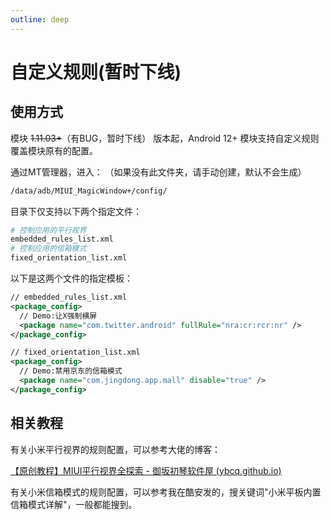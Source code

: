 ```yaml
---
outline: deep
---
```


# 自定义规则(暂时下线)

## 使用方式

模块 ~~1.11.03+~~（有BUG，暂时下线） 版本起，Android 12+ 模块支持自定义规则覆盖模块原有的配置。

通过MT管理器，进入：
（如果没有此文件夹，请手动创建，默认不会生成）

```bash
/data/adb/MIUI_MagicWindow+/config/
```

目录下仅支持以下两个指定文件：
```bash
# 控制应用的平行视界
embedded_rules_list.xml
# 控制应用的信箱模式
fixed_orientation_list.xml
```

以下是这两个文件的指定模板：

```xml
// embedded_rules_list.xml
<package_config>
  // Demo:让X强制横屏
  <package name="com.twitter.android" fullRule="nra:cr:rcr:nr" />
</package_config>
```


```xml
// fixed_orientation_list.xml
<package_config>
  // Demo:禁用京东的信箱模式
  <package name="com.jingdong.app.mall" disable="true" />
</package_config>
```


## 相关教程

有关小米平行视界的规则配置，可以参考大佬的博客：

[【原创教程】MIUI平行视界全探索 - 御坂初琴软件屋 (ybcq.github.io)](https://ybcq.github.io/2023/02/12/【原创教程】MIUI平行视界全探索/)



有关小米信箱模式的规则配置，可以参考我在酷安发的，搜关键词"小米平板内置信箱模式详解"，一般都能搜到。

